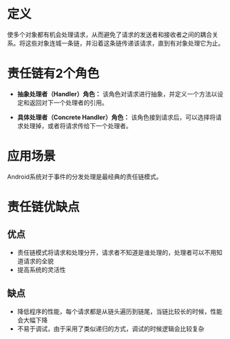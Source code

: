 # 定义
使多个对象都有机会处理请求，从而避免了请求的发送者和接收者之间的耦合关系。将这些对象连城一条链，并沿着这条链传递该请求，直到有对象处理它为止。

# 责任链有2个角色

* **抽象处理者（Handler）角色：**
该角色对请求进行抽象，并定义一个方法以设定和返回对下一个处理者的引用。

* **具体处理者（Concrete Handler）角色：**
该角色接到请求后，可以选择将请求处理掉，或者将请求传给下一个处理者。

# 应用场景
Android系统对于事件的分发处理是最经典的责任链模式。

# 责任链优缺点

## 优点
* 责任链模式将请求和处理分开，请求者不知道是谁处理的，处理者可以不用知道请求的全貌
* 提高系统的灵活性

## 缺点
* 降低程序的性能，每个请求都是从链头遍历到链尾，当链比较长的时候，性能会大幅下降
* 不易于调试，由于采用了类似递归的方式，调试的时候逻辑会比较复杂